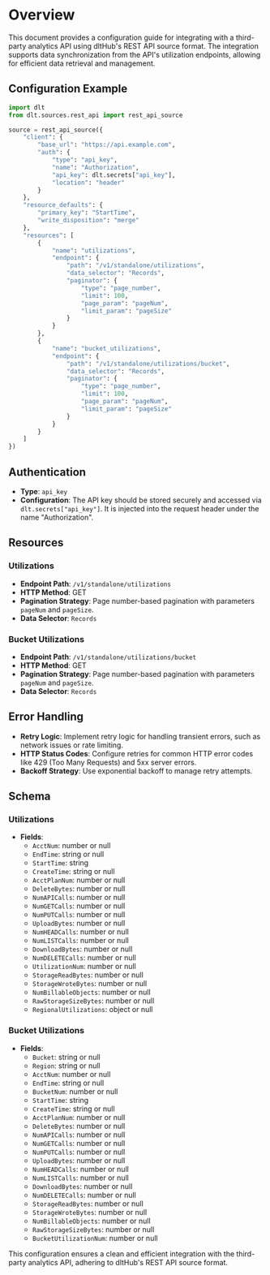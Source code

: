 # Overview

This document provides a configuration guide for integrating with a third-party analytics API using dltHub's REST API source format. The integration supports data synchronization from the API's utilization endpoints, allowing for efficient data retrieval and management.

## Configuration Example

```python
import dlt
from dlt.sources.rest_api import rest_api_source

source = rest_api_source({
    "client": {
        "base_url": "https://api.example.com",
        "auth": {
            "type": "api_key",
            "name": "Authorization",
            "api_key": dlt.secrets["api_key"],
            "location": "header"
        }
    },
    "resource_defaults": {
        "primary_key": "StartTime",
        "write_disposition": "merge"
    },
    "resources": [
        {
            "name": "utilizations",
            "endpoint": {
                "path": "/v1/standalone/utilizations",
                "data_selector": "Records",
                "paginator": {
                    "type": "page_number",
                    "limit": 100,
                    "page_param": "pageNum",
                    "limit_param": "pageSize"
                }
            }
        },
        {
            "name": "bucket_utilizations",
            "endpoint": {
                "path": "/v1/standalone/utilizations/bucket",
                "data_selector": "Records",
                "paginator": {
                    "type": "page_number",
                    "limit": 100,
                    "page_param": "pageNum",
                    "limit_param": "pageSize"
                }
            }
        }
    ]
})
```

## Authentication

- **Type**: `api_key`
- **Configuration**: The API key should be stored securely and accessed via `dlt.secrets["api_key"]`. It is injected into the request header under the name "Authorization".

## Resources

### Utilizations

- **Endpoint Path**: `/v1/standalone/utilizations`
- **HTTP Method**: GET
- **Pagination Strategy**: Page number-based pagination with parameters `pageNum` and `pageSize`.
- **Data Selector**: `Records`

### Bucket Utilizations

- **Endpoint Path**: `/v1/standalone/utilizations/bucket`
- **HTTP Method**: GET
- **Pagination Strategy**: Page number-based pagination with parameters `pageNum` and `pageSize`.
- **Data Selector**: `Records`

## Error Handling

- **Retry Logic**: Implement retry logic for handling transient errors, such as network issues or rate limiting.
- **HTTP Status Codes**: Configure retries for common HTTP error codes like 429 (Too Many Requests) and 5xx server errors.
- **Backoff Strategy**: Use exponential backoff to manage retry attempts.

## Schema

### Utilizations

- **Fields**:
  - `AcctNum`: number or null
  - `EndTime`: string or null
  - `StartTime`: string
  - `CreateTime`: string or null
  - `AcctPlanNum`: number or null
  - `DeleteBytes`: number or null
  - `NumAPICalls`: number or null
  - `NumGETCalls`: number or null
  - `NumPUTCalls`: number or null
  - `UploadBytes`: number or null
  - `NumHEADCalls`: number or null
  - `NumLISTCalls`: number or null
  - `DownloadBytes`: number or null
  - `NumDELETECalls`: number or null
  - `UtilizationNum`: number or null
  - `StorageReadBytes`: number or null
  - `StorageWroteBytes`: number or null
  - `NumBillableObjects`: number or null
  - `RawStorageSizeBytes`: number or null
  - `RegionalUtilizations`: object or null

### Bucket Utilizations

- **Fields**:
  - `Bucket`: string or null
  - `Region`: string or null
  - `AcctNum`: number or null
  - `EndTime`: string or null
  - `BucketNum`: number or null
  - `StartTime`: string
  - `CreateTime`: string or null
  - `AcctPlanNum`: number or null
  - `DeleteBytes`: number or null
  - `NumAPICalls`: number or null
  - `NumGETCalls`: number or null
  - `NumPUTCalls`: number or null
  - `UploadBytes`: number or null
  - `NumHEADCalls`: number or null
  - `NumLISTCalls`: number or null
  - `DownloadBytes`: number or null
  - `NumDELETECalls`: number or null
  - `StorageReadBytes`: number or null
  - `StorageWroteBytes`: number or null
  - `NumBillableObjects`: number or null
  - `RawStorageSizeBytes`: number or null
  - `BucketUtilizationNum`: number or null

This configuration ensures a clean and efficient integration with the third-party analytics API, adhering to dltHub's REST API source format.